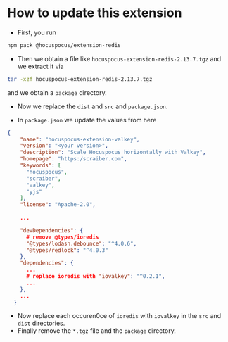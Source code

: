 # How to update this extension


- First, you run

```bash
npm pack @hocuspocus/extension-redis
```

- Then we obtain a file like `hocuspocus-extension-redis-2.13.7.tgz` and we extract it via
    
```bash
tar -xzf hocuspocus-extension-redis-2.13.7.tgz
```

and we obtain a `package` directory. 

- Now we replace the `dist` and `src` and `package.json`. 

- In `package.json` we update the values from here

```json
{
    "name": "hocuspocus-extension-valkey",
    "version": "<your version>",
    "description": "Scale Hocuspocus horizontally with Valkey",
    "homepage": "https:/scraiber.com",
    "keywords": [
      "hocuspocus",
      "scraiber",
      "valkey",
      "yjs"
    ],
    "license": "Apache-2.0",
    
    ...

    "devDependencies": {
      # remove @types/ioredis
      "@types/lodash.debounce": "^4.0.6",
      "@types/redlock": "^4.0.3"
    },
    "dependencies": {
      ... 
      # replace ioredis with "iovalkey": "^0.2.1",
      ...
    },
    ...
  }
```

- Now replace each occuren0ce of `ioredis` with `iovalkey` in the `src` and `dist` directories. 
- Finally remove the `*.tgz` file and the `package` directory.
